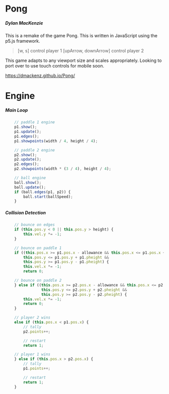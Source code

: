 # Pong
##### Dylan MacKenzie

This is a remake of the game Pong. This is written in JavaScript using the p5.js framework.

> [w, s] control player 1
> [upArrow, downArrow] control player 2

This game adapts to any viewport size and scales appropriately. Looking to port over to use touch controls for mobile soon.

https://dmackenz.github.io/Pong/

# Engine
##### Main Loop
```JavaScript
    // paddle 1 engine
    p1.show();
    p1.update();
    p1.edges();
    p1.showpoints(width / 4, height / 4);

    // paddle 2 engine
    p2.show();
    p2.update();
    p2.edges();
    p2.showpoints(width * (3 / 4), height / 4);

    // ball engine
    ball.show();
    ball.update();
    if (ball.edges(p1, p2)) {
        ball.start(ballSpeed);
    }
```
##### Collision Detection
```JavaScript
    // bounce on edges
    if (this.pos.y < 0 || this.pos.y > height) {
        this.vel.y *= -1;
    }

    // bounce on paddle 1
    if ((this.pos.x >= p1.pos.x - allowance && this.pos.x <= p1.pos.x + allowance) &&
        this.pos.y <= p1.pos.y + p1.pheight &&
        this.pos.y >= p1.pos.y - p1.pheight) {
        this.vel.x *= -1;
        return 0;

    // bounce on paddle 2
    } else if ((this.pos.x >= p2.pos.x - allowance && this.pos.x <= p2.pos.x + allowance) &&
                this.pos.y <= p2.pos.y + p2.pheight &&
                this.pos.y >= p2.pos.y - p2.pheight) {
        this.vel.x *= -1;
        return 0;
    }

    // player 2 wins
    else if (this.pos.x < p1.pos.x) {
        // tally
        p2.points++;

        // restart
        return 1;

    // player 1 wins
    } else if (this.pos.x > p2.pos.x) {
        // tally
        p1.points++;

        // restart
        return 1;
    }
```
